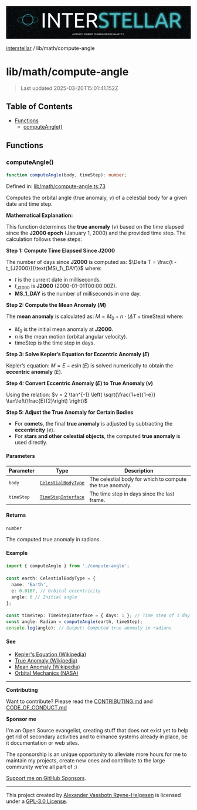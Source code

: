 <div><img alt="SPECCER logo" src="https://raw.githubusercontent.com/phun-ky/interstellar/main/public/interstellar-header.png" style="max-height:120px;"/></div>

[interstellar](../../README.md) / lib/math/compute-angle

# lib/math/compute-angle

> Last updated 2025-03-20T15:01:41.152Z

## Table of Contents

- [Functions](#functions)
  - [computeAngle()](#computeangle)

## Functions

### computeAngle()

```ts
function computeAngle(body, timeStep): number;
```

Defined in:
[lib/math/compute-angle.ts:73](https://github.com/phun-ky/interstellar/blob/main/src/lib/math/compute-angle.ts#L73)

Computes the orbital angle (true anomaly, $ν$) of a celestial body for a given
date and time step.

**Mathematical Explanation:**

This function determines the **true anomaly** ($ν$) based on the time elapsed
since the **J2000 epoch** (January 1, 2000) and the provided time step. The
calculation follows these steps:

**Step 1: Compute Time Elapsed Since J2000**

The number of days since **J2000** is computed as:
$\Delta T = \frac{t - t_{J2000}}{\text{MS\_1\_DAY}}$ where:

- $t$ is the current date in milliseconds.
- $t_{J2000}$ is **J2000** (2000-01-01T00:00:00Z).
- **MS_1_DAY** is the number of milliseconds in one day.

**Step 2: Compute the Mean Anomaly ($M$)**

The **mean anomaly** is calculated as:
$M = M_0 + n \cdot (\Delta T + \text{timeStep})$ where:

- $M_0$ is the initial mean anomaly at **J2000**.
- $n$ is the mean motion (orbital angular velocity).
- $\text{timeStep}$ is the time step in days.

**Step 3: Solve Kepler’s Equation for Eccentric Anomaly ($E$)**

Kepler’s equation: $M = E - e \sin(E)$ is solved numerically to obtain the
**eccentric anomaly** ($E$).

**Step 4: Convert Eccentric Anomaly ($E$) to True Anomaly ($ν$)**

Using the relation:
$ν = 2 \tan^{-1} \left( \sqrt{\frac{1+e}{1-e}} \tan\left(\frac{E}{2}\right) \right)$

**Step 5: Adjust the True Anomaly for Certain Bodies**

- For **comets**, the final **true anomaly** is adjusted by subtracting the
  **eccentricity** ($e$).
- For **stars and other celestial objects**, the computed **true anomaly** is
  used directly.

#### Parameters

| Parameter  | Type                                                                     | Description                                               |
| ---------- | ------------------------------------------------------------------------ | --------------------------------------------------------- |
| `body`     | [`CelestialBodyType`](../../types/celestial-bodies.md#celestialbodytype) | The celestial body for which to compute the true anomaly. |
| `timeStep` | [`TimeStepInterface`](../../types/temporal.md#timestepinterface)         | The time step in days since the last frame.               |

#### Returns

`number`

The computed true anomaly in radians.

#### Example

```ts
import { computeAngle } from './compute-angle';

const earth: CelestialBodyType = {
  name: 'Earth',
  e: 0.0167, // Orbital eccentricity
  angle: 0 // Initial angle
};

const timeStep: TimeStepInterface = { days: 1 }; // Time step of 1 day
const angle: Radian = computeAngle(earth, timeStep);
console.log(angle); // Output: Computed true anomaly in radians
```

#### See

- [Kepler's Equation (Wikipedia)](https://en.wikipedia.org/wiki/Kepler%27s_equation)
- [True Anomaly (Wikipedia)](https://en.wikipedia.org/wiki/True_anomaly)
- [Mean Anomaly (Wikipedia)](https://en.wikipedia.org/wiki/Mean_anomaly)
- [Orbital Mechanics (NASA)](https://solarsystem.nasa.gov/basics/chapter2-2/)

---

**Contributing**

Want to contribute? Please read the
[CONTRIBUTING.md](https://github.com/phun-ky/interstellar/blob/main/CONTRIBUTING.md)
and
[CODE_OF_CONDUCT.md](https://github.com/phun-ky/interstellar/blob/main/CODE_OF_CONDUCT.md)

**Sponsor me**

I'm an Open Source evangelist, creating stuff that does not exist yet to help
get rid of secondary activities and to enhance systems already in place, be it
documentation or web sites.

The sponsorship is an unique opportunity to alleviate more hours for me to
maintain my projects, create new ones and contribute to the large community
we're all part of :)

[Support me on GitHub Sponsors](https://github.com/sponsors/phun-ky).

---

This project created by [Alexander Vassbotn Røyne-Helgesen](http://phun-ky.net)
is licensed under a
[GPL-3.0 License](https://choosealicense.com/licenses/gpl-3.0/).
